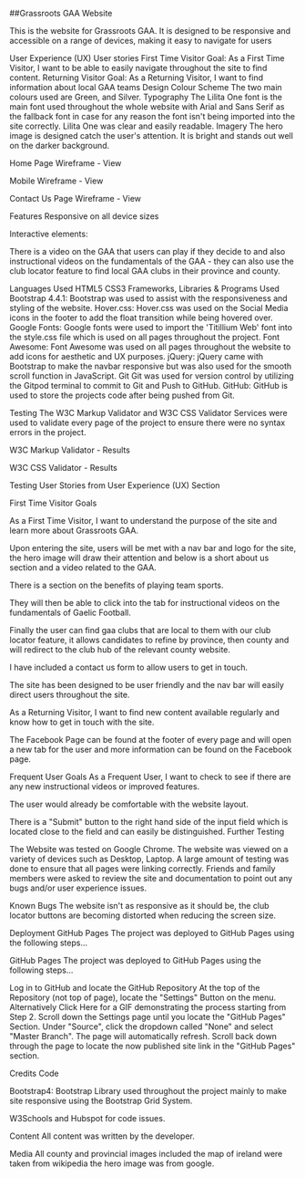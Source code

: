 
##Grassroots GAA Website


This is the website for Grassroots GAA. It is designed to be responsive and accessible on a range of devices, making it easy to navigate for users


User Experience (UX)
User stories
First Time Visitor Goal:
As a First Time Visitor, I want to be able to easily navigate throughout the site to find content.
Returning Visitor Goal:
As a Returning Visitor, I want to find information about local GAA teams
Design
Colour Scheme
The two main colours used are Green, and Silver.
Typography
The Lilita One font is the main font used throughout the whole website with Arial and Sans Serif as the fallback font in case for any reason the font isn't being imported into the site correctly. Lilita One was clear and easily readable.
Imagery
The hero image is designed catch the user's attention. It is bright and stands out well on the darker background.

Home Page Wireframe - View

Mobile Wireframe - View

Contact Us Page Wireframe - View

Features
Responsive on all device sizes

Interactive elements:

There is a video on the GAA that users can play if they decide to and also instructional videos on the fundamentals of the GAA - they can also use the club locator feature to find local GAA clubs in their province and county.

Languages Used
HTML5
CSS3
Frameworks, Libraries & Programs Used
Bootstrap 4.4.1:
Bootstrap was used to assist with the responsiveness and styling of the website.
Hover.css:
Hover.css was used on the Social Media icons in the footer to add the float transition while being hovered over.
Google Fonts:
Google fonts were used to import the 'Titillium Web' font into the style.css file which is used on all pages throughout the project.
Font Awesome:
Font Awesome was used on all pages throughout the website to add icons for aesthetic and UX purposes.
jQuery:
jQuery came with Bootstrap to make the navbar responsive but was also used for the smooth scroll function in JavaScript.
Git
Git was used for version control by utilizing the Gitpod terminal to commit to Git and Push to GitHub.
GitHub:
GitHub is used to store the projects code after being pushed from Git.

Testing
The W3C Markup Validator and W3C CSS Validator Services were used to validate every page of the project to ensure there were no syntax errors in the project.

W3C Markup Validator - Results

W3C CSS Validator - Results

Testing User Stories from User Experience (UX) Section

First Time Visitor Goals

As a First Time Visitor, I want to understand the purpose of the site and learn more about Grassroots GAA.

Upon entering the site, users will be met with a nav bar and logo for the site, the hero image will draw their attention and below is a short about us section and a video related to the GAA.

There is a section on the benefits of playing team sports.

They will then be able to click into the tab for instructional videos on the fundamentals of Gaelic Football. 

Finally the user can find gaa clubs that are local to them with our club locator feature, it allows candidates to refine by province, then county and will redirect to the club hub of the relevant county website.

I have included a contact us form to allow users to get in touch.

The site has been designed to be user friendly and the nav bar will easily direct users throughout the site.

As a Returning Visitor, I want to find new content available regularly and know how to get in touch with the site.

The Facebook Page can be found at the footer of every page and will open a new tab for the user and more information can be found on the Facebook page.

Frequent User Goals
As a Frequent User, I want to check to see if there are any new instructional videos or improved features.

The user would already be comfortable with the website layout.


There is a "Submit" button to the right hand side of the input field which is located close to the field and can easily be distinguished.
Further Testing

The Website was tested on Google Chrome.
The website was viewed on a variety of devices such as Desktop, Laptop. 
A large amount of testing was done to ensure that all pages were linking correctly.
Friends and family members were asked to review the site and documentation to point out any bugs and/or user experience issues.

Known Bugs
The website isn't as responsive as it should be, the club locator buttons are becoming distorted when reducing the screen size.

Deployment
GitHub Pages
The project was deployed to GitHub Pages using the following steps...

GitHub Pages
The project was deployed to GitHub Pages using the following steps...

Log in to GitHub and locate the GitHub Repository
At the top of the Repository (not top of page), locate the "Settings" Button on the menu.
Alternatively Click Here for a GIF demonstrating the process starting from Step 2.
Scroll down the Settings page until you locate the "GitHub Pages" Section.
Under "Source", click the dropdown called "None" and select "Master Branch".
The page will automatically refresh.
Scroll back down through the page to locate the now published site link in the "GitHub Pages" section.

Credits
Code

Bootstrap4: Bootstrap Library used throughout the project mainly to make site responsive using the Bootstrap Grid System.

W3Schools and Hubspot for code issues.

Content
All content was written by the developer.

Media
All county and provincial images included the map of ireland were taken from wikipedia
the hero image was from google.
